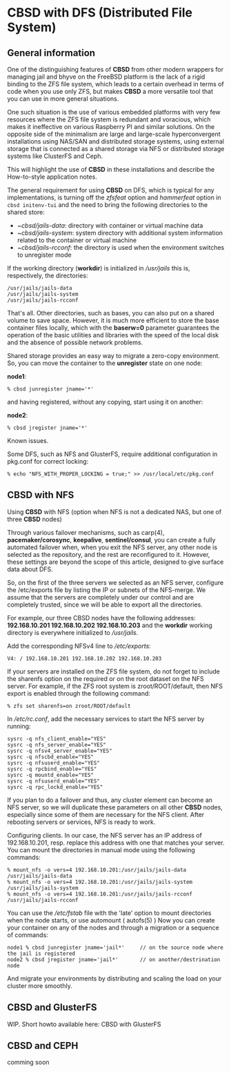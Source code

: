 # CBSD with DFS (Distributed File System)

## General information

One of the distinguishing features of **CBSD** from other modern wrappers for managing jail and bhyve on the FreeBSD platform is the lack of a rigid binding to the ZFS file system, which leads to a certain overhead in terms of code when you use only ZFS, but makes **CBSD** a more versatile tool that you can use in more general situations.

One such situation is the use of various embedded platforms with very few resources where the ZFS file system is redundant and voracious, which makes it ineffective on various Raspberry PI and similar solutions. On the opposite side of the minimalism are large and large-scale hyperconvergent installations using NAS/SAN and distributed storage systems, using external storage that is connected as a shared storage via NFS or distributed storage systems like ClusterFS and Ceph.

This will highlight the use of **CBSD** in these installations and describe the How-to-style application notes.

The general requirement for using **CBSD** on DFS, which is typical for any implementations, is turning off the *zfsfeat* option and *hammerfeat* option in `cbsd initenv-tui` and the need to bring the following directories to the shared store:

* _~cbsd/jails-data_: directory with container or virtual machine data
* _~cbsd/jails-system_: system directory with additional system information related to the container or virtual machine
* _~cbsd/jails-rcconf_: the directory is used when the environment switches to unregister mode

If the working directory (**workdir**) is initialized in _/usr/jails_ this is, respectively, the directories:

```
/usr/jails/jails-data
/usr/jails/jails-system
/usr/jails/jails-rcconf
```

That's all. Other directories, such as bases, you can also put on a shared volume to save space. However, it is much more efficient to store the base container files locally, which with the **baserw=0** parameter guarantees the operation of the basic utilities and libraries with the speed of the local disk and the absence of possible network problems.

Shared storage provides an easy way to migrate a zero-copy environment. So, you can move the container to the **unregister** state on one node:

**node1**:
```
% cbsd junregister jname='*'
```

and having registered, without any copying, start using it on another:

**node2**:

```
% cbsd jregister jname='*'
```
Known issues.

Some DFS, such as NFS and GlusterFS, require additional configuration in pkg.conf for correct locking:

```
% echo "NFS_WITH_PROPER_LOCKING = true;" >> /usr/local/etc/pkg.conf
```
## CBSD with NFS

Using **CBSD** with NFS (option when NFS is not a dedicated NAS, but one of three **CBSD** nodes)

Through various failover mechanisms, such as carp(4), **pacemaker/corosync**, **keepalive**, **sentinel/consul**, you can create a fully automated failover when, when you exit the NFS server, any other node is selected as the repository, and the rest are reconfigured to it. However, these settings are beyond the scope of this article, designed to give surface data about DFS.

So, on the first of the three servers we selected as an NFS server, configure the /etc/exports file by listing the IP or subnets of the NFS-merge. We assume that the servers are completely under our control and are completely trusted, since we will be able to export all the directories.

For example, our three CBSD nodes have the following addresses: **192.168.10.201 192.168.10.202 192.168.10.203** and the **workdir** working directory is everywhere initialized to */usr/jails*.

Add the corresponding NFSv4 line to */etc/exports*:

```
V4: / 192.168.10.201 192.168.10.202 192.168.10.203
```
If your servers are installed on the ZFS file system, do not forget to include the sharenfs option on the required or on the root dataset on the NFS server. For example, if the ZFS root system is zroot/ROOT/default, then NFS export is enabled through the following command:

```
% zfs set sharenfs=on zroot/ROOT/default
```
In */etc/rc.conf*, add the necessary services to start the NFS server by running:

```
sysrc -q nfs_client_enable="YES"
sysrc -q nfs_server_enable="YES"
sysrc -q nfsv4_server_enable="YES"
sysrc -q nfscbd_enable="YES"
sysrc -q nfsuserd_enable="YES"
sysrc -q rpcbind_enable="YES"
sysrc -q mountd_enable="YES"
sysrc -q nfsuserd_enable="YES"
sysrc -q rpc_lockd_enable="YES"

```
If you plan to do a failover and thus, any cluster element can become an NFS server, so we will duplicate these parameters on all other **CBSD** nodes, especially since some of them are necessary for the NFS client. After rebooting servers or services, NFS is ready to work.

Configuring clients. In our case, the NFS server has an IP address of 192.168.10.201, resp. replace this address with one that matches your server. You can mount the directories in manual mode using the following commands:

```
% mount_nfs -o vers=4 192.168.10.201:/usr/jails/jails-data /usr/jails/jails-data
% mount_nfs -o vers=4 192.168.10.201:/usr/jails/jails-system /usr/jails/jails-system
% mount_nfs -o vers=4 192.168.10.201:/usr/jails/jails-rcconf /usr/jails/jails-rcconf

```
You can use the _/etc/fstab_ file with the 'late' option to mount directories when the node starts, or use automount ( autofs(5) )
Now you can create your container on any of the nodes and through a migration or a sequence of commands:

```
node1 % cbsd junregister jname='jail*'     // on the source node where the jail is registered
node2 % cbsd jregister jname='jail*'       // on another/destrination node
```
And migrate your environments by distributing and scaling the load on your cluster more smoothly.

## CBSD and GlusterFS

WIP. Short howto available here: CBSD with GlusterFS

## CBSD and CEPH

comming soon
